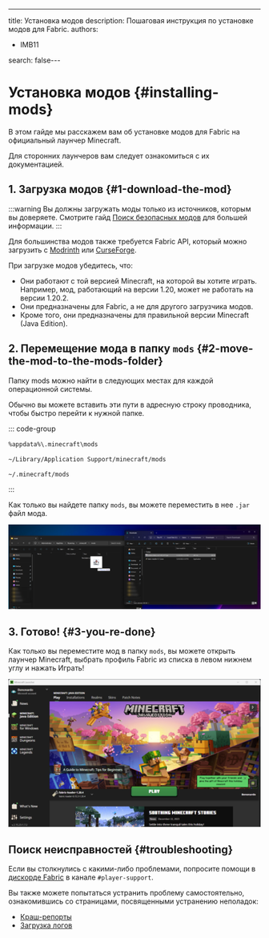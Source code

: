 ---
title: Установка модов
description: Пошаговая инструкция по установке модов для Fabric.
authors:
  - IMB11

search: false---

# Установка модов {#installing-mods}

В этом гайде мы расскажем вам об установке модов для Fabric на официальный лаунчер Minecraft.

Для сторонних лаунчеров вам следует ознакомиться с их документацией.

## 1. Загрузка модов {#1-download-the-mod}

:::warning
Вы должны загружать моды только из источников, которым вы доверяете. Смотрите гайд [Поиск безопасных модов](./finding-mods) для большей информации.
:::

Для большинства модов также требуется Fabric API, который можно загрузить с [Modrinth](https://modrinth.com/mod/fabric-api) или [CurseForge](https://curseforge.com/minecraft/mc-mods/fabric-api).

При загрузке модов убедитесь, что:

- Они работают с той версией Minecraft, на которой вы хотите играть. Например, мод, работающий на версии 1.20, может не работать на версии 1.20.2.
- Они предназначены для Fabric, а не для другого загрузчика модов.
- Кроме того, они предназначены для правильной версии Minecraft (Java Edition).

## 2. Перемещение мода в папку `mods` {#2-move-the-mod-to-the-mods-folder}

Папку mods можно найти в следующих местах для каждой операционной системы.

Обычно вы можете вставить эти пути в адресную строку проводника, чтобы быстро перейти к нужной папке.

::: code-group

```:no-line-numbers [Windows]
%appdata%\.minecraft\mods
```

```:no-line-numbers [macOS]
~/Library/Application Support/minecraft/mods
```

```:no-line-numbers [Linux]
~/.minecraft/mods
```

:::

Как только вы найдете папку `mods`, вы можете переместить в нее `.jar` файл мода.

![Установленный мод в папке модов](/assets/players/installing-mods.png)

## 3. Готово! {#3-you-re-done}

Как только вы переместите мод в папку `mods`, вы можете открыть лаунчер Minecraft, выбрать профиль Fabric из списка в левом нижнем углу и нажать Играть!

![Лаунчер Minecraft с выбранным профилем Fabric](/assets/players/installing-fabric/launcher-screen.png)

## Поиск неисправностей {#troubleshooting}

Если вы столкнулись с какими-либо проблемами, попросите помощи в [дискорде Fabric](https://discord.gg/v6v4pMv) в канале `#player-support`.

Вы также можете попытаться устранить проблему самостоятельно, ознакомившись со страницами, посвященными устранению неполадок:

- [Краш-репорты](./troubleshooting/crash-reports)
- [Загрузка логов](./troubleshooting/uploading-logs)
